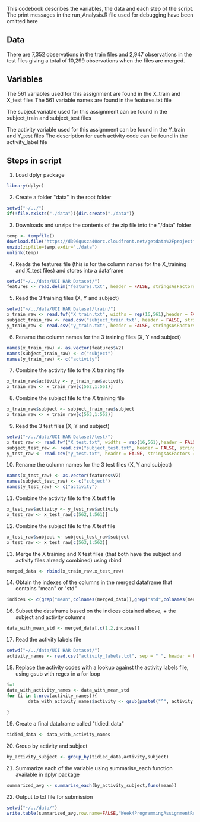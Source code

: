This codebook describes the variables, the data and each step of the script. The print messages in the run_Analysis.R file used for debugging have been omitted here

## Data
There are 7,352 observations in the train files and 2,947 observations in the test files giving a total of 10,299 observations when the files are merged.

## Variables
The 561 variables used for this assignment are found in the X_train and X_test files
The 561 variable names are found in the features.txt file

The subject variable used for this assignment can be found in the subject_train and subject_test files

The activity variable used for this assignment can be found in the Y_train and Y_test files
The description for each activity code can be found in the activity_label file

## Steps in script
1. Load dplyr package
```r
library(dplyr)
```

2. Create a folder "data" in the root folder

```r
setwd("~/../")
if(!file.exists("./data")){dir.create("./data")}
```

3. Downloads and unzips the contents of the zip file into the "/data" folder
```r
temp <- tempfile()
download.file("https://d396qusza40orc.cloudfront.net/getdata%2Fprojectfiles%2FUCI%20HAR%20Dataset.zip",temp)
unzip(zipfile=temp,exdir="./data")
unlink(temp)
```

4. Reads the features file (this is for the column names for the X_training and X_test files) and stores into a dataframe
```r
setwd("~/../data/UCI HAR Dataset/")
features <- read.delim("features.txt", header = FALSE, stringsAsFactors = FALSE, sep = " ")
```

5. Read the 3 training files (X, Y and subject)
```r
setwd("~/../data/UCI HAR Dataset/train/")
x_train_raw <- read.fwf("X_train.txt", widths = rep(16,561),header = FALSE)
subject_train_raw <- read.csv("subject_train.txt", header = FALSE, stringsAsFactors = FALSE)
y_train_raw <- read.csv("y_train.txt", header = FALSE, stringsAsFactors = FALSE)
```

6. Rename the column names for the 3 training files (X, Y and subject)
```r
names(x_train_raw) <- as.vector(features$V2)
names(subject_train_raw) <- c("subject")
names(y_train_raw) <- c("activity")
```

7. Combine the activity file to the X training file
```r
x_train_raw$activity <- y_train_raw$activity
x_train_raw <- x_train_raw[c(562,1:561)]
```

8. Combine the subject file to the X training file
```r
x_train_raw$subject <- subject_train_raw$subject
x_train_raw <- x_train_raw[c(563,1:562)]
```

9. Read the 3 test files (X, Y and subject)
```r
setwd("~/../data/UCI HAR Dataset/test/")
x_test_raw <- read.fwf("X_test.txt", widths = rep(16,561),header = FALSE)
subject_test_raw <- read.csv("subject_test.txt", header = FALSE, stringsAsFactors = FALSE)
y_test_raw <- read.csv("y_test.txt", header = FALSE, stringsAsFactors = FALSE)
```

10. Rename the column names for the 3 test files (X, Y and subject)
```r
names(x_test_raw) <- as.vector(features$V2)
names(subject_test_raw) <- c("subject")
names(y_test_raw) <- c("activity")
```

11. Combine the activity file to the X test file
```r
x_test_raw$activity <- y_test_raw$activity
x_test_raw <- x_test_raw[c(562,1:561)]
```

12. Combine the subject file to the X test file
```r
x_test_raw$subject <- subject_test_raw$subject
x_test_raw <- x_test_raw[c(563,1:562)]
```

13. Merge the X training and X test files (that both have the subject and activity files already combined) using rbind
```r
merged_data <- rbind(x_train_raw,x_test_raw)
```

14. Obtain the indexes of the columns in the merged dataframe that contains "mean" or "std"
```r
indices <- c(grep("mean",colnames(merged_data)),grep("std",colnames(merged_data)))
```

16. Subset the dataframe based on the indices obtained above, + the subject and activity columns
```r
data_with_mean_std <- merged_data[,c(1,2,indices)]
```

17. Read the activity labels file
```r
setwd("~/../data/UCI HAR Dataset/")
activity_names <- read.csv("activity_labels.txt", sep = " ", header = FALSE) # read activity names
```

18. Replace the activity codes with a lookup against the activity labels file, using gsub with regex in a for loop
```r
i=1
data_with_activity_names <- data_with_mean_std
for (i in 1:nrow(activity_names)){
        data_with_activity_names$activity <- gsub(paste0("^", activity_names[i,1], "$"),activity_names[i,2],data_with_activity_names$activity)
        
}
```

19. Create a final dataframe called "tidied_data"
```r
tidied_data <- data_with_activity_names
```

20. Group by activity and subject
```r
by_activity_subject <- group_by(tidied_data,activity,subject)
```

21. Summarize each of the variable using summarise_each function available in dplyr package
```r
summarized_avg <- summarise_each(by_activity_subject,funs(mean))
```

22. Output to txt file for submission
```r
setwd("~/../data/")
write.table(summarized_avg,row.name=FALSE,"Week4ProgrammingAssignmentResults.txt")
```          

